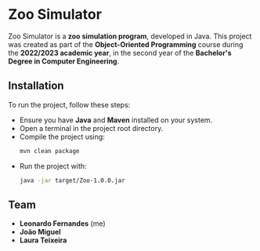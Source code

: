 # Zoo Simulator
Zoo Simulator is a **zoo simulation program**, developed in Java. This project was created as part of the **Object-Oriented Programming** course during the **2022/2023 academic year**, in the second year of the **Bachelor's Degree in Computer Engineering**.

## Installation
To run the project, follow these steps:
- Ensure you have **Java** and **Maven** installed on your system.
- Open a terminal in the project root directory.
- Compile the project using:
    ```bash
    mvn clean package
    ```
- Run the project with:
    ```bash
    java -jar target/Zoo-1.0.0.jar
    ```

## Team
- **Leonardo Fernandes** (me)
- **João Miguel**
- **Laura Teixeira**
